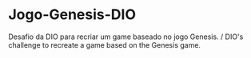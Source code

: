 # Jogo-Genesis-DIO
Desafio da DIO para recriar um game baseado no jogo Genesis. /  DIO's challenge to recreate a game based on the Genesis game.
